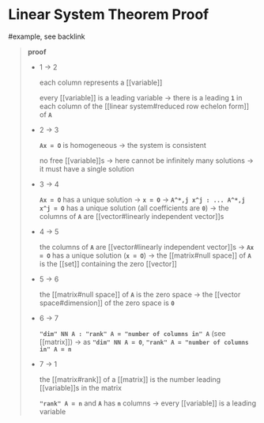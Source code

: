 # Linear System Theorem Proof

#example, see backlink

> **proof**
>
> - 1 &rarr; 2
>
>   each column represents a [[variable]]
>
>   every [[variable]] is a leading variable &rarr; there is a leading **`1`** in each column of the [[linear system#reduced row echelon form]] of **`A`**
>
> - 2 &rarr; 3
>
>   **`Ax = O`** is homogeneous &rarr; the system is consistent
>
>   no free [[variable]]s &rarr; here cannot be infinitely many solutions &rarr; it must have a single solution
>
> - 3 &rarr; 4
>
>   **`Ax = O`** has a unique solution &rarr; **`x = O`** &rarr; **`A^*,j x^j : ... A^*,j x^j = O`** has a unique solution (all coefficients are **`0`**) &rarr; the columns of **`A`** are [[vector#linearly independent vector]]s
>
> - 4 &rarr; 5
>
>   the columns of **`A`** are [[vector#linearly independent vector]]s &rarr; **`Ax = O`** has a unique solution (**`x = O`**) &rarr; the [[matrix#null space]] of **`A`** is the [[set]] containing the zero [[vector]]
>
> - 5 &rarr; 6
>
>   the [[matrix#null space]] of **`A`** is the zero space &rarr; the [[vector space#dimension]] of the zero space is **`0`**
>
> - 6 &rarr; 7
>
>   **`"dim" NN A : "rank" A = "number of columns in" A`** (see [[matrix]]) &rarr; as **`"dim" NN A = 0`**, **`"rank" A = "number of columns in" A = n`**
>
> - 7 &rarr; 1
>
>   the [[matrix#rank]] of a [[matrix]] is the number leading [[variable]]s in the matrix
>
>   **`"rank" A = n`** and **`A`** has **`n`** columns &rarr; every [[variable]] is a leading variable
